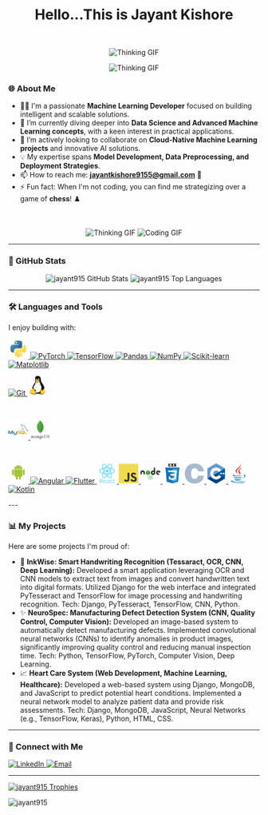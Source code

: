 <h1 align="center">Hello...This is Jayant Kishore</h1>

<br>
<p align="center">
    <img src="https://media1.giphy.com/media/v1.Y2lkPTc5MGI3NjExY2owN3hmZ2s3eTl4Z21nZDNwaTBtMDIwdnk2bDAwYnVleHI5cWFubCZlcD12MV9pbnRlcm5hbF9naWZfYnlfaWQmY3Q9Zw/HeCoPCBcvMrfzIT4aj/giphy.gif" alt="Thinking GIF" height=250 width="850" />
  </p>
<p align="center">
    <img src="https://media1.giphy.com/media/v1.Y2lkPTc5MGI3NjExZXl6MW9xNjZqMmg4MGlkdzdmZXR3b2Jobmk3b3VncXlheWJwcDYwayZlcD12MV9pbnRlcm5hbF9naWZfYnlfaWQmY3Q9Zw/HCevnBRJE6Z6n2VqlG/giphy.gif" alt="Thinking GIF" height=250 width="550" />

  </p>

### 🌐 About Me

- 👨‍💻 I'm a passionate **Machine Learning Developer** focused on building intelligent and scalable solutions.
- 🌱 I’m currently diving deeper into **Data Science and Advanced Machine Learning concepts**, with a keen interest in practical applications.
- 🤝 I’m actively looking to collaborate on **Cloud-Native Machine Learning projects** and innovative AI solutions.
- 💡 My expertise spans **Model Development, Data Preprocessing, and Deployment Strategies**.
- 📫 How to reach me: **jayantkishore9155@gmail.com** 📧
- ⚡ Fun fact: When I'm not coding, you can find me strategizing over a game of **chess**! ♟️

<br>
<p align="center">
 <img src="https://media3.giphy.com/media/v1.Y2lkPTc5MGI3NjExazMyaWZ5aTN2ZzRzejY3Zml0cXl2bng0MnUwNW1rMm9mdHNjcXVrbSZlcD12MV9pbnRlcm5hbF9naWZfYnlfaWQmY3Q9Zw/6OrCT1jVbonHG/giphy.gif" alt="Thinking GIF" width="350" />
  <img src="https://media3.giphy.com/media/v1.Y2lkPTc5MGI3NjExdndlbXcwZXZidXRsaHdiYW9peWp1YnZxb3Jtamtmc2VydHpydjdpNiZlcD12MV9pbnRlcm5hbF9naWZfYnlfaWQmY3Q9Zw/xTiTnx37nc3vjsdeLK/giphy.gif" alt="Coding GIF" width="350" />
</p>

---

### 🚀 GitHub Stats

<p align="center">
  <img src="https://github-readme-stats.vercel.app/api?username=jayant915&show_icons=true&locale=en&theme=nord" alt="jayant915 GitHub Stats" />
  <img src="https://github-readme-stats.vercel.app/api/top-langs?username=jayant915&show_icons=true&locale=en&layout=compact&theme=nord" alt="jayant915 Top Languages" />
</p>

---

### 🛠️ Languages and Tools

I enjoy building with:
<p align="left">
  <a href="https://www.python.org" target="_blank" rel="noreferrer"> <img src="https://raw.githubusercontent.com/devicons/devicon/master/icons/python/python-original.svg" alt="Python" width="40" height="40"/> </a>
  <a href="https://pytorch.org/" target="_blank" rel="noreferrer"> <img src="https://www.vectorlogo.zone/logos/pytorch/pytorch-icon.svg" alt="PyTorch" width="40" height="40"/> </a>
  <a href="https://www.tensorflow.org" target="_blank" rel="noreferrer"> <img src="https://www.vectorlogo.zone/logos/tensorflow/tensorflow-icon.svg" alt="TensorFlow" width="40" height="40"/> </a>
  <a href="https://pandas.pydata.org/" target="_blank" rel="noreferrer"> <img src="https://cdn.jsdelivr.net/gh/devicons/devicon@latest/icons/pandas/pandas-original.svg" alt="Pandas" width="40" height="40"/> </a>
  <a href="https://numpy.org/" target="_blank" rel="noreferrer"> <img src="https://cdn.jsdelivr.net/gh/devicons/devicon@latest/icons/numpy/numpy-original.svg" alt="NumPy" width="40" height="40"/> </a>
  <a href="https://scikit-learn.org/" target="_blank" rel="noreferrer"> <img src="https://cdn.jsdelivr.net/gh/devicons/devicon@latest/icons/scikitlearn/scikitlearn-original.svg" alt="Scikit-learn" width="40" height="40"/> </a>
  <a href="https://matplotlib.org/" target="_blank" rel="noreferrer"> <img src="https://cdn.jsdelivr.net/gh/devicons/devicon@latest/icons/matplotlib/matplotlib-original.svg" alt="Matplotlib" width="40" height="40"/> </a>

  <br>

  <a href="https://git-scm.com/" target="_blank" rel="noreferrer"> <img src="https://www.vectorlogo.zone/logos/git-scm/git-scm-icon.svg" alt="Git" width="40" height="40"/> </a>
  <a href="https://www.linux.org/" target="_blank" rel="noreferrer"> <img src="https://raw.githubusercontent.com/devicons/devicon/master/icons/linux/linux-original.svg" alt="Linux" width="40" height="40"/> </a>
  
  <br>

  <a href="https://www.mysql.com/" target="_blank" rel="noreferrer"> <img src="https://raw.githubusercontent.com/devicons/devicon/master/icons/mysql/mysql-original-wordmark.svg" alt="MySQL" width="40" height="40"/> </a>
  <a href="https://www.mongodb.com/" target="_blank" rel="noreferrer"> <img src="https://raw.githubusercontent.com/devicons/devicon/master/icons/mongodb/mongodb-original-wordmark.svg" alt="MongoDB" width="40" height="40"/> </a>

  <br>

  <a href="https://developer.android.com" target="_blank" rel="noreferrer"> <img src="https://raw.githubusercontent.com/devicons/devicon/master/icons/android/android-original-wordmark.svg" alt="Android" width="40" height="40"/> </a>
  <a href="https://angular.io" target="_blank" rel="noreferrer"> <img src="https://angular.io/assets/images/logos/angular/angular.svg" alt="Angular" width="40" height="40"/> </a>
  <a href="https://flutter.dev" target="_blank" rel="noreferrer"> <img src="https://www.vectorlogo.zone/logos/flutterio/flutterio-icon.svg" alt="Flutter" width="40" height="40"/> </a>
  <a href="https://reactjs.org/" target="_blank" rel="noreferrer"> <img src="https://raw.githubusercontent.com/devicons/devicon/master/icons/react/react-original-wordmark.svg" alt="React" width="40" height="40"/> </a>
  <a href="https://developer.mozilla.org/en-US/docs/Web/JavaScript" target="_blank" rel="noreferrer"> <img src="https://raw.githubusercontent.com/devicons/devicon/master/icons/javascript/javascript-original.svg" alt="JavaScript" width="40" height="40"/> </a>
  <a href="https://nodejs.org" target="_blank" rel="noreferrer"> <img src="https://raw.githubusercontent.com/devicons/devicon/master/icons/nodejs/nodejs-original-wordmark.svg" alt="Node.js" width="40" height="40"/> </a>
  <a href="https://www.w3schools.com/css/" target="_blank" rel="noreferrer"> <img src="https://raw.githubusercontent.com/devicons/devicon/master/icons/css3/css3-original-wordmark.svg" alt="CSS3" width="40" height="40"/> </a>
  <a href="https://www.cprogramming.com/" target="_blank" rel="noreferrer"> <img src="https://raw.githubusercontent.com/devicons/devicon/master/icons/c/c-original.svg" alt="C" width="40" height="40"/> </a>
  <a href="https://www.w3schools.com/cpp/" target="_blank" rel="noreferrer"> <img src="https://raw.githubusercontent.com/devicons/devicon/master/icons/cplusplus/cplusplus-original.svg" alt="C++" width="40" height="40"/> </a>
  <a href="https://www.java.com" target="_blank" rel="noreferrer"> <img src="https://raw.githubusercontent.com/devicons/devicon/master/icons/java/java-original.svg" alt="Java" width="40" height="40"/> </a>
  <a href="https://kotlinlang.org" target="_blank" rel="noreferrer"> <img src="https://www.vectorlogo.zone/logos/kotlinlang/kotlinlang-icon.svg" alt="Kotlin" width="40" height="40"/> </a>
</p>
---

### 📊 My Projects

Here are some projects I'm proud of:

- 🚀  **InkWise: Smart Handwriting Recognition (Tessaract, OCR, CNN, Deep Learning):** Developed a smart application leveraging OCR and CNN models to extract text from images and convert handwritten text into digital formats. Utilized Django for the web interface and integrated PyTesseract and TensorFlow for image processing and handwriting recognition. Tech: Django, PyTesseract, TensorFlow, CNN, Python. 
- ✨ **NeuroSpec: Manufacturing Defect Detection System (CNN, Quality Control, Computer Vision):**  Developed an image-based system to automatically detect manufacturing defects. Implemented convolutional neural networks (CNNs) to identify anomalies in product images, significantly improving quality control and reducing manual inspection time. Tech: Python, TensorFlow, PyTorch, Computer Vision, Deep Learning. 
- 📈 **Heart  Care  System  (Web Development, Machine  Learning,  Healthcare):**  Developed a web-based system using Django, MongoDB, and JavaScript to predict potential heart conditions. Implemented a neural network model to analyze patient data and provide risk assessments. Tech: Django, MongoDB, JavaScript, Neural Networks (e.g., TensorFlow, Keras), Python, HTML, CSS. 

---

### 🤝 Connect with Me

<p align="left">
  <a href="https://www.linkedin.com/in/jayant-kishore-595a84326/" target="_blank" rel="noreferrer">
    <img src="https://img.shields.io/badge/-LinkedIn-0077B5?style=flat&logo=linkedin&logoColor=white" alt="LinkedIn" />
  </a>
  <a href="mailto:jayantkishore9155@gmail.com" target="_blank" rel="noreferrer">
    <img src="https://img.shields.io/badge/-Email-D14836?style=flat&logo=gmail&logoColor=white" alt="Email" />
  </a>
</p>

---

<p align="left"> <a href="https://github.com/ryo-ma/github-profile-trophy"><img src="https://github-profile-trophy.vercel.app/?username=jayant915&theme=nord" alt="jayant915 Trophies" /></a> </p>
<p align="left"> <img src="https://komarev.com/ghpvc/?username=jayant915&label=Profile%20views&color=0e75b6&style=flat" alt="jayant915" /> </p>
